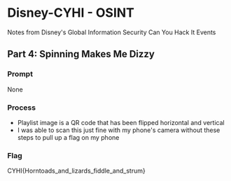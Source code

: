 # Disney-CYHI - OSINT
Notes from Disney's Global Information Security Can You Hack It Events

## Part 4: Spinning Makes Me Dizzy
### Prompt
None
### Process
* Playlist image is a QR code that has been flipped horizontal and vertical
* I was able to scan this just fine with my phone's camera without these steps to pull up a flag on my phone
### Flag
CYHI{Horntoads_and_lizards_fiddle_and_strum}
